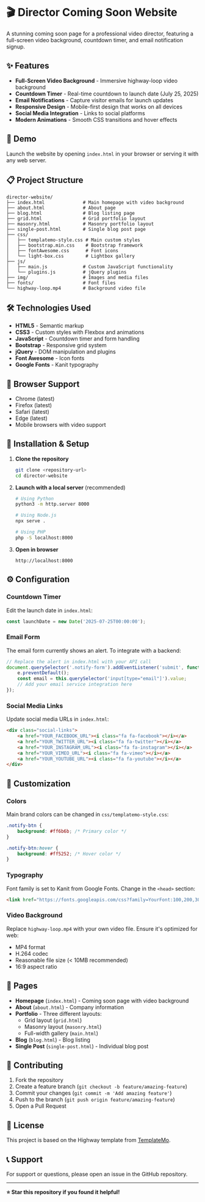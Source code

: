 # 🎬 Director Coming Soon Website

A stunning coming soon page for a professional video director, featuring a full-screen video background, countdown timer, and email notification signup.

## ✨ Features

- **Full-Screen Video Background** - Immersive highway-loop video background
- **Countdown Timer** - Real-time countdown to launch date (July 25, 2025)
- **Email Notifications** - Capture visitor emails for launch updates
- **Responsive Design** - Mobile-first design that works on all devices
- **Social Media Integration** - Links to social platforms
- **Modern Animations** - Smooth CSS transitions and hover effects

## 🚀 Demo

Launch the website by opening `index.html` in your browser or serving it with any web server.

## 📋 Project Structure

```
director-website/
├── index.html              # Main homepage with video background
├── about.html              # About page
├── blog.html               # Blog listing page
├── grid.html               # Grid portfolio layout
├── masonry.html            # Masonry portfolio layout
├── single-post.html        # Single blog post page
├── css/
│   ├── templatemo-style.css # Main custom styles
│   ├── bootstrap.min.css    # Bootstrap framework
│   ├── fontAwesome.css      # Font icons
│   └── light-box.css        # Lightbox gallery
├── js/
│   ├── main.js             # Custom JavaScript functionality
│   └── plugins.js          # jQuery plugins
├── img/                    # Images and media files
├── fonts/                  # Font files
└── highway-loop.mp4        # Background video file
```

## 🛠️ Technologies Used

- **HTML5** - Semantic markup
- **CSS3** - Custom styles with Flexbox and animations
- **JavaScript** - Countdown timer and form handling
- **Bootstrap** - Responsive grid system
- **jQuery** - DOM manipulation and plugins
- **Font Awesome** - Icon fonts
- **Google Fonts** - Kanit typography

## 📱 Browser Support

- Chrome (latest)
- Firefox (latest)
- Safari (latest)
- Edge (latest)
- Mobile browsers with video support

## 🔧 Installation & Setup

1. **Clone the repository**
   ```bash
   git clone <repository-url>
   cd director-website
   ```

2. **Launch with a local server** (recommended)
   ```bash
   # Using Python
   python3 -m http.server 8000
   
   # Using Node.js
   npx serve .
   
   # Using PHP
   php -S localhost:8000
   ```

3. **Open in browser**
   ```
   http://localhost:8000
   ```

## ⚙️ Configuration

### Countdown Timer
Edit the launch date in `index.html`:
```javascript
const launchDate = new Date('2025-07-25T00:00:00');
```

### Email Form
The email form currently shows an alert. To integrate with a backend:
```javascript
// Replace the alert in index.html with your API call
document.querySelector('.notify-form').addEventListener('submit', function(e) {
    e.preventDefault();
    const email = this.querySelector('input[type="email"]').value;
    // Add your email service integration here
});
```

### Social Media Links
Update social media URLs in `index.html`:
```html
<div class="social-links">
    <a href="YOUR_FACEBOOK_URL"><i class="fa fa-facebook"></i></a>
    <a href="YOUR_TWITTER_URL"><i class="fa fa-twitter"></i></a>
    <a href="YOUR_INSTAGRAM_URL"><i class="fa fa-instagram"></i></a>
    <a href="YOUR_VIMEO_URL"><i class="fa fa-vimeo"></i></a>
    <a href="YOUR_YOUTUBE_URL"><i class="fa fa-youtube"></i></a>
</div>
```

## 🎨 Customization

### Colors
Main brand colors can be changed in `css/templatemo-style.css`:
```css
.notify-btn {
    background: #ff6b6b; /* Primary color */
}

.notify-btn:hover {
    background: #ff5252; /* Hover color */
}
```

### Typography
Font family is set to Kanit from Google Fonts. Change in the `<head>` section:
```html
<link href="https://fonts.googleapis.com/css?family=YourFont:100,200,300,400,500,600,700,800,900" rel="stylesheet">
```

### Video Background
Replace `highway-loop.mp4` with your own video file. Ensure it's optimized for web:
- MP4 format
- H.264 codec
- Reasonable file size (< 10MB recommended)
- 16:9 aspect ratio

## 📄 Pages

- **Homepage** (`index.html`) - Coming soon page with video background
- **About** (`about.html`) - Company information
- **Portfolio** - Three different layouts:
  - Grid layout (`grid.html`)
  - Masonry layout (`masonry.html`) 
  - Full-width gallery (`main.html`)
- **Blog** (`blog.html`) - Blog listing
- **Single Post** (`single-post.html`) - Individual blog post

## 🤝 Contributing

1. Fork the repository
2. Create a feature branch (`git checkout -b feature/amazing-feature`)
3. Commit your changes (`git commit -m 'Add amazing feature'`)
4. Push to the branch (`git push origin feature/amazing-feature`)
5. Open a Pull Request

## 📝 License

This project is based on the Highway template from [TemplateMo](https://templatemo.com/tm-520-highway).

## 📞 Support

For support or questions, please open an issue in the GitHub repository.

---

**⭐ Star this repository if you found it helpful!**